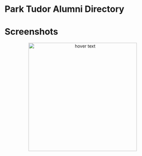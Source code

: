 # Park Tudor Alumni Directory

# Screenshots

<p align="center">
  <img src="your_relative_path_here" width="350" title="hover text">
</p>
